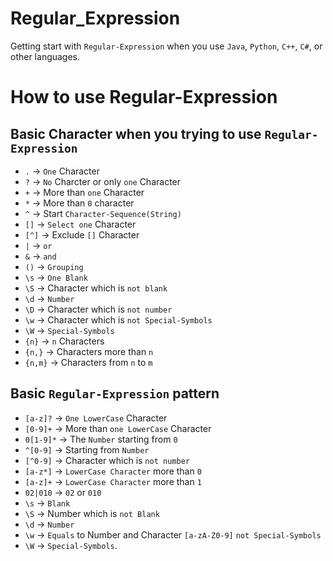 # Regular_Expression

Getting start with `Regular-Expression` when you use `Java`, `Python`, `C++`, `C#`, or other languages.


# How to use Regular-Expression

## Basic Character when you trying to use `Regular-Expression`

- `.` -> `One` Character
- `?` -> `No` Charcter or only `one` Character
- `+` -> More than `one` Character
- `*` -> More than `0` character
- `^` -> Start `Character-Sequence(String)`
- `[]` -> `Select one` Character
- `[^]` -> Exclude `[]` Character
- `|` -> `or`
- `&` -> `and`
- `()` -> `Grouping`
- `\s` -> `One Blank` 
- `\S` -> Character which is `not blank`
- `\d` -> `Number`
- `\D` -> Character which is `not number`
- `\w` -> Character which is `not Special-Symbols`
- `\W` -> `Special-Symbols`
- `{n}` -> `n` Characters
- `{n,}` -> Characters more than `n`
- `{n,m}` -> Characters from `n` to `m`

## Basic `Regular-Expression` pattern

- `[a-z]?` -> `One LowerCase` Character
- `[0-9]+` -> More than `one LowerCase` Character
- `0[1-9]*` -> The `Number` starting from `0`
- `^[0-9]` -> Starting from `Number`
- `[^0-9]` -> Character which is `not number`
- `[a-z*]` -> `LowerCase Character` more than `0`
- `[a-z]+` -> `LowerCase Character` more than `1`
- `02|010` -> `02` or `010`
- `\s` -> `Blank`
- `\S` -> Number which is `not Blank`
- `\d` -> `Number`
- `\w` -> `Equals` to Number and Character `[a-zA-Z0-9]` `not Special-Symbols`
- `\W` -> `Special-Symbols`.
